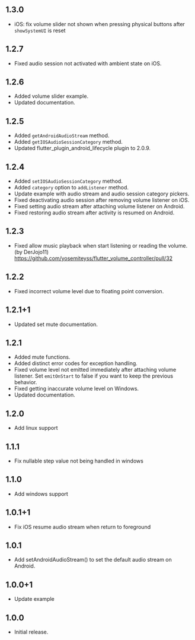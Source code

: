 ## 1.3.0
* iOS: fix volume slider not shown when pressing physical buttons after `showSystemUI` is reset

## 1.2.7
* Fixed audio session not activated with ambient state on iOS.

## 1.2.6
* Added volume slider example.
* Updated documentation.

## 1.2.5
* Added `getAndroidAudioStream` method.
* Added `getIOSAudioSessionCategory` method.
* Updated flutter_plugin_android_lifecycle plugin to 2.0.9.

## 1.2.4
* Added `setIOSAudioSessionCategory` method.
* Added `category` option to `addListener` method.
* Update example with audio stream and audio session category pickers.
* Fixed deactivating audio session after removing volume listener on iOS.
* Fixed setting audio stream after attaching volume listener on Android.
* Fixed restoring audio stream after activity is resumed on Android.

## 1.2.3
* Fixed allow music playback when start listening or reading the volume. (by DerJojo11)
  https://github.com/yosemiteyss/flutter_volume_controller/pull/32

## 1.2.2
* Fixed incorrect volume level due to floating point conversion.

## 1.2.1+1
* Updated set mute documentation.

## 1.2.1
* Added mute functions.
* Added distinct error codes for exception handling.
* Fixed volume level not emitted immediately after attaching volume listener. Set `emitOnStart` to
  false if you want to keep the previous behavior.
* Fixed getting inaccurate volume level on Windows.
* Updated documentation.

## 1.2.0
* Add linux support

## 1.1.1
* Fix nullable step value not being handled in windows

## 1.1.0
* Add windows support

## 1.0.1+1
* Fix iOS resume audio stream when return to foreground

## 1.0.1
* Add setAndroidAudioStream() to set the default audio stream on Android.

## 1.0.0+1
* Update example

## 1.0.0
* Initial release.
